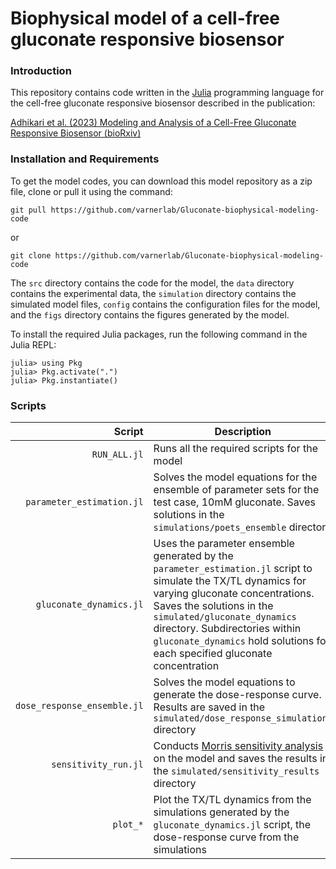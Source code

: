 # Biophysical model of a cell-free gluconate responsive biosensor

### Introduction
This repository contains code written in the [Julia](https://www.julialang.org) programming language for the cell-free gluconate responsive biosensor described in the publication: 

[Adhikari et al. (2023) Modeling and Analysis of a Cell-Free Gluconate Responsive Biosensor (bioRxiv)](https://www.biorxiv.org/content/10.1101/2023.01.10.523462v1.full)


### Installation and Requirements

To get the model codes, you can download this model repository as a zip file, clone or pull it using the command:

    git pull https://github.com/varnerlab/Gluconate-biophysical-modeling-code

or

    git clone https://github.com/varnerlab/Gluconate-biophysical-modeling-code

The `src` directory contains the code for the model, the `data` directory contains the experimental data, the `simulation` directory contains the simulated model files, `config` contains the configuration files for the model, and the `figs` directory contains the figures generated by the model.

To install the required Julia packages, run the following command in the Julia REPL:

    julia> using Pkg
    julia> Pkg.activate(".")
    julia> Pkg.instantiate()

### Scripts
Script | Description
---: | ---
`RUN_ALL.jl` | Runs all the required scripts for the model
`parameter_estimation.jl` | Solves the model equations for the ensemble of parameter sets for the test case, 10mM gluconate. Saves solutions in the `simulations/poets_ensemble` directory
`gluconate_dynamics.jl` | Uses the parameter ensemble generated by the `parameter_estimation.jl` script to simulate the TX/TL dynamics for varying gluconate concentrations. Saves the solutions in the ``simulated/gluconate_dynamics`` directory. Subdirectories within `gluconate_dynamics` hold solutions for each specified gluconate concentration
`dose_response_ensemble.jl` | Solves the model equations to generate the dose-response curve. Results are saved in the `simulated/dose_response_simulations` directory
`sensitivity_run.jl` | Conducts [Morris sensitivity analysis](https://doi.org/10.2307%2F1269043) on the model and saves the results in the `simulated/sensitivity_results` directory
`plot_*` | Plot the TX/TL dynamics from the simulations generated by the `gluconate_dynamics.jl` script, the dose-response curve from the simulations